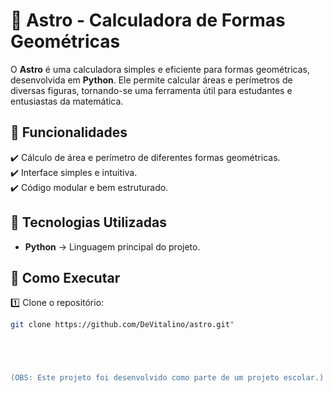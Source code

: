 # 🌌 Astro - Calculadora de Formas Geométricas

O **Astro** é uma calculadora simples e eficiente para formas geométricas, desenvolvida em **Python**. Ele permite calcular áreas e perímetros de diversas figuras, tornando-se uma ferramenta útil para estudantes e entusiastas da matemática.

## 📌 Funcionalidades

✔️ Cálculo de área e perímetro de diferentes formas geométricas.  
✔️ Interface simples e intuitiva.  
✔️ Código modular e bem estruturado.

## 🔧 Tecnologias Utilizadas

- **Python** → Linguagem principal do projeto.

## 🚀 Como Executar

1️⃣ Clone o repositório:  
```bash
git clone https://github.com/DeVitalino/astro.git"





(OBS: Este projeto foi desenvolvido como parte de um projeto escolar.)

